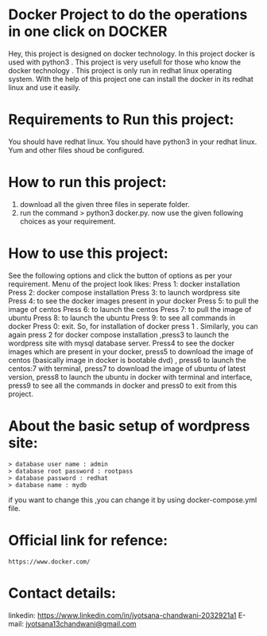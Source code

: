 # Docker Project to do the operations in one click on DOCKER
 Hey, this project is designed on docker technology. In this project docker is used with python3 . This project is very usefull for those who know the docker technology . This project is only run in redhat linux operating system.
    With the help of this project one can install the docker in its redhat linux and use it easily.
    
# Requirements to Run this project:
   You should have redhat linux.
   You should have python3 in your redhat linux.
   Yum and other files shoud be configured.
   
# How to run this project:
   1. download all the given three files in seperate folder.
   2. run the command 
             > python3 docker.py.
   now use the given following choices as your requirement.

# How to use this project:
   See the following options and click the button of options as per your requirement.
   Menu of the project look likes:
     Press 1: docker installation
     Press 2: docker compose installation
     Press 3: to launch wordpress site
     Press 4: to see the docker images present in your docker
     Press 5: to pull the image of centos
     Press 6: to launch the centos 
     Press 7: to pull the image of ubuntu 
     Press 8: to launch the ubuntu
     Press 9: to see all commands in docker
     Press 0: exit.
  So, for installation of docker press 1 . Similarly, you can again press 2 for docker compose installation ,press3 to launch the wordpress site with mysql database server. Press4 to see the docker images which are present in your docker, press5 to download the image of centos (basically image in docker is bootable dvd) , press6 to launch the centos:7 with terminal, press7 to download the image of ubuntu of latest version, press8 to launch the ubuntu in docker with terminal and interface, press9 to see all the commands in docker and press0 to exit from this project.
 # About the basic setup of wordpress site:
    > database user name : admin
    > database root password : rootpass
    > database password : redhat
    > database name : mydb
  if you want to change this ,you can change it by using  docker-compose.yml file.
  # Official link for refence:
    https://www.docker.com/
    
 # Contact details:   
   linkedin: https://www.linkedin.com/in/jyotsana-chandwani-2032921a1
   E-mail: jyotsana13chandwani@gmail.com

